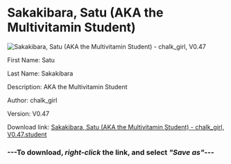 # Sakakibara, Satu (AKA the Multivitamin Student)

<img src="https://raw.githubusercontent.com/Arbiter1223/Daigaku-Gurashi-Custom-Students/master/Students/Files/Sakakibara%2C%20Satu%20(AKA%20the%20Multivitamin%20Student).png" title="Sakakibara, Satu (AKA the Multivitamin Student) - chalk_girl, V0.47">

First Name: Satu

Last Name: Sakakibara

Description: AKA the Multivitamin Student

Author: chalk_girl

Version: V0.47

Download link: <a href="https://raw.githubusercontent.com/Arbiter1223/Daigaku-Gurashi-Custom-Students/master/Students/Files/Sakakibara%2C%20Satu%20(AKA%20the%20Multivitamin%20Student)%20-%20chalk_girl%2C%20V0.47.student">Sakakibara, Satu (AKA the Multivitamin Student) - chalk_girl, V0.47.student</a>

### ---**To download, _right-click_ the link, and select _"Save as"_**---
